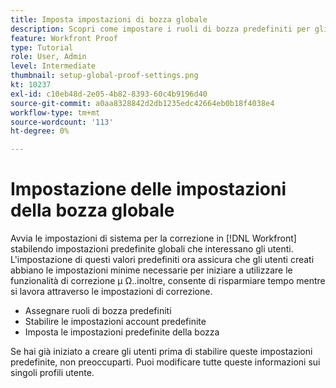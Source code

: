 ```yaml
---
title: Imposta impostazioni di bozza globale
description: Scopri come impostare i ruoli di bozza predefiniti per gli utenti; impostazioni account di correzione predefinite; e le impostazioni di bozza predefinite .
feature: Workfront Proof
type: Tutorial
role: User, Admin
level: Intermediate
thumbnail: setup-global-proof-settings.png
kt: 10237
exl-id: c10eb48d-2e05-4b82-8393-60c4b9196d40
source-git-commit: a0aa8328842d2db1235edc42664eb0b18f4038e4
workflow-type: tm+mt
source-wordcount: '113'
ht-degree: 0%

---
```


# Impostazione delle impostazioni della bozza globale

Avvia le impostazioni di sistema per la correzione in [!DNL Workfront] stabilendo impostazioni predefinite globali che interessano gli utenti. L&#39;impostazione di questi valori predefiniti ora assicura che gli utenti creati abbiano le impostazioni minime necessarie per iniziare a utilizzare le funzionalità di correzione µ Ω..inoltre, consente di risparmiare tempo mentre si lavora attraverso le impostazioni di correzione.

* Assegnare ruoli di bozza predefiniti
* Stabilire le impostazioni account predefinite
* Imposta le impostazioni predefinite della bozza

Se hai già iniziato a creare gli utenti prima di stabilire queste impostazioni predefinite, non preoccuparti. Puoi modificare tutte queste informazioni sui singoli profili utente.

